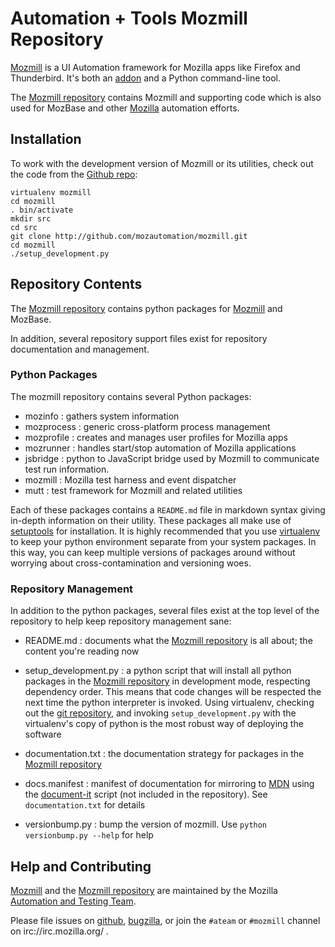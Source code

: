 # Automation + Tools Mozmill Repository

[Mozmill](https://developer.mozilla.org/en/Mozmill) is a UI Automation
framework for Mozilla apps like Firefox and Thunderbird. It's both an
[addon](https://addons.mozilla.org/en-US/firefox/addon/9018/) and a
Python command-line tool. 

The [Mozmill repository](http://github.com/mozautomation/mozmill)
contains Mozmill and supporting code which is also used for MozBase
and other [Mozilla](http://mozilla.org/) automation efforts.


## Installation

To work with the development version of Mozmill or its utilities, check out the code
from the [Github repo](http://github.com/mozautomation/mozmill):

    virtualenv mozmill
    cd mozmill
    . bin/activate
    mkdir src
    cd src
    git clone http://github.com/mozautomation/mozmill.git
    cd mozmill
    ./setup_development.py


## Repository Contents

The [Mozmill repository](http://github.com/mozautomation/mozmill)
contains python packages for
[Mozmill](https://developer.mozilla.org/en/Mozmill)
and MozBase.

In addition, several repository support files exist for repository
documentation and management.


### Python Packages

The mozmill repository contains several Python packages:

- mozinfo : gathers system information
- mozprocess : generic cross-platform  process management
- mozprofile : creates and manages user profiles for Mozilla apps
- mozrunner : handles start/stop automation of Mozilla applications
- jsbridge : python to JavaScript bridge used by Mozmill to communicate test run information.
- mozmill : Mozilla test harness and event dispatcher
- mutt : test framework for Mozmill and related utilities

Each of these packages contains a `README.md` file in markdown syntax
giving in-depth information on their utility.  These packages all make
use of
[setuptools](http://peak.telecommunity.com/DevCenter/setuptools)
for installation.  It is highly recommended that you use 
[virtualenv](http://www.virtualenv.org/) to keep your python
environment separate from your system packages.  In this way, you can
keep multiple versions of packages around without worrying about
cross-contamination and versioning woes.


### Repository Management

In addition to the python packages, several files exist at the top
level of the repository to help keep repository management sane:

- README.md : documents what the [Mozmill repository](http://github.com/mozautomation/mozmill) 
  is all about; the content you're reading now

- setup_development.py : a python script that will install all python
  packages in the [Mozmill repository](http://github.com/mozautomation/mozmill) 
  in development mode, respecting dependency order.  This means that
  code changes will be respected the next time the python interpreter
  is invoked. Using virtualenv, checking out the 
  [git repository](http://github.com/mozautomation/mozmill), and
  invoking `setup_development.py` with the virtualenv's copy of python
  is the most robust way of deploying the software

- documentation.txt : the documentation strategy for packages in the
  [Mozmill repository](http://github.com/mozautomation/mozmill) 

- docs.manifest : manifest of documentation for mirroring to 
  [MDN](https://developer.mozilla.org/) using the 
  [document-it](http://k0s.org/mozilla/hg/DocumentIt) script (not 
  included in the repository).  See `documentation.txt` for details

- versionbump.py : bump the version of mozmill. Use ``python versionbump.py --help`` for help

## Help and Contributing

[Mozmill](https://developer.mozilla.org/en/Mozmill) and the
[Mozmill repository](http://github.com/mozautomation/mozmill) are
maintained by the Mozilla 
[Automation and Testing Team](https://wiki.mozilla.org/Auto-tools).

Please file issues on
[github](http://github.com/mozautomation/mozmill),
[bugzilla](https://bugzilla.mozilla.org/enter_bug.cgi?product=Testing&component=Mozmill),
or join the `#ateam` or `#mozmill` channel on irc://irc.mozilla.org/ .